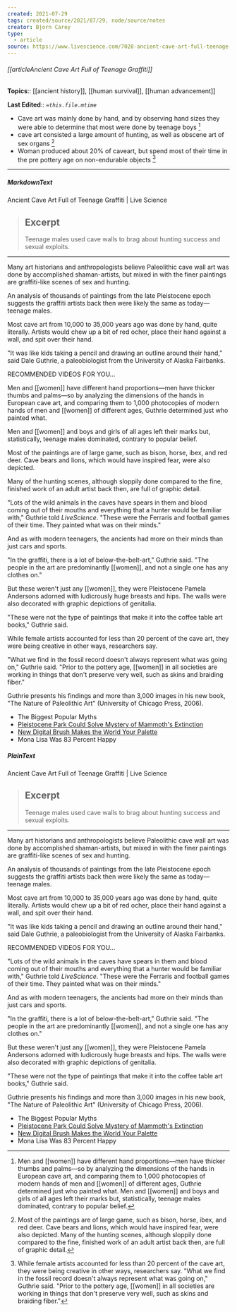 ```yaml
---
created: 2021-07-29
tags: created/source/2021/07/29, node/source/notes
creator: Bjorn Carey
type:
  - article
source: https://www.livescience.com/7028-ancient-cave-art-full-teenage-graffiti.html
---
```


###### [[articleAncient Cave Art Full of Teenage Graffiti]]

**Topics**::  [[ancient history]], [[human survival]], [[human advancement]]

**Last Edited**:: *`=this.file.mtime`*

- Cave art was mainly done by hand, and by observing hand sizes they were able to determine that most were done by teenage boys [^1]
- cave art consisted a large amount of hunting, as well as obscene art of sex organs [^2]
- Woman produced about 20% of caveart, but spend most of their time in the pre pottery age on non-endurable objects [^3]

---


##### MarkdownText

Ancient Cave Art Full of Teenage Graffiti | Live Science

> ## Excerpt
> Teenage males used cave walls to brag about hunting success and sexual exploits.

---
Many art historians and anthropologists believe Paleolithic cave wall art was done by accomplished shaman-artists, but mixed in with the finer paintings are graffiti-like scenes of sex and hunting.

An analysis of thousands of paintings from the late Pleistocene epoch suggests the graffiti artists back then were likely the same as today—teenage males.

Most cave art from 10,000 to 35,000 years ago was done by hand, quite literally. Artists would chew up a bit of red ocher, place their hand against a wall, and spit over their hand.

"It was like kids taking a pencil and drawing an outline around their hand," said Dale Guthrie, a paleobiologist from the University of Alaska Fairbanks.

RECOMMENDED VIDEOS FOR YOU...

Men and [[women]] have different hand proportions—men have thicker thumbs and palms—so by analyzing the dimensions of the hands in European cave art, and comparing them to 1,000 photocopies of modern hands of men and [[women]] of different ages, Guthrie determined just who painted what.

Men and [[women]] and boys and girls of all ages left their marks but, statistically, teenage males dominated, contrary to popular belief.

Most of the paintings are of large game, such as bison, horse, ibex, and red deer. Cave bears and lions, which would have inspired fear, were also depicted.

Many of the hunting scenes, although sloppily done compared to the fine, finished work of an adult artist back then, are full of graphic detail.

"Lots of the wild animals in the caves have spears in them and blood coming out of their mouths and everything that a hunter would be familiar with," Guthrie told _LiveScience_. "These were the Ferraris and football games of their time. They painted what was on their minds."

And as with modern teenagers, the ancients had more on their minds than just cars and sports.

"In the graffiti, there is a lot of below-the-belt-art," Guthrie said. "The people in the art are predominantly [[women]], and not a single one has any clothes on."

But these weren't just any [[women]], they were Pleistocene Pamela Andersons adorned with ludicrously huge breasts and hips. The walls were also decorated with graphic depictions of genitalia.

"These were not the type of paintings that make it into the coffee table art books," Guthrie said.

While female artists accounted for less than 20 percent of the cave art, they were being creative in other ways, researchers say.

"What we find in the fossil record doesn't always represent what was going on," Guthrie said. "Prior to the pottery age, [[women]] in all societies are working in things that don't preserve very well, such as skins and braiding fiber."

Guthrie presents his findings and more than 3,000 images in his new book, "The Nature of Paleolithic Art" (University of Chicago Press, 2006).

-   The Biggest Popular Myths
-   [Pleistocene Park Could Solve Mystery of Mammoth's Extinction](https://www.livescience.com/243-pleistocene-park-solve-mystery-mammoth-extinction.html)
-   [New Digital Brush Makes the World Your Palette](https://www.livescience.com/446-digital-brush-world-palette.html)
-   Mona Lisa Was 83 Percent Happy


##### PlainText

 Ancient Cave Art Full of Teenage Graffiti | Live Science

> ## Excerpt
> Teenage males used cave walls to brag about hunting success and sexual exploits.

---
Many art historians and anthropologists believe Paleolithic cave wall art was done by accomplished shaman-artists, but mixed in with the finer paintings are graffiti-like scenes of sex and hunting.

An analysis of thousands of paintings from the late Pleistocene epoch suggests the graffiti artists back then were likely the same as today—teenage males.

Most cave art from 10,000 to 35,000 years ago was done by hand, quite literally. Artists would chew up a bit of red ocher, place their hand against a wall, and spit over their hand.

"It was like kids taking a pencil and drawing an outline around their hand," said Dale Guthrie, a paleobiologist from the University of Alaska Fairbanks.

RECOMMENDED VIDEOS FOR YOU...

[^1]: Men and [[women]] have different hand proportions—men have thicker thumbs and palms—so by analyzing the dimensions of the hands in European cave art, and comparing them to 1,000 photocopies of modern hands of men and [[women]] of different ages, Guthrie determined just who painted what. Men and [[women]] and boys and girls of all ages left their marks but, statistically, teenage males dominated, contrary to popular belief.

[^2]: Most of the paintings are of large game, such as bison, horse, ibex, and red deer. Cave bears and lions, which would have inspired fear, were also depicted. Many of the hunting scenes, although sloppily done compared to the fine, finished work of an adult artist back then, are full of graphic detail.

"Lots of the wild animals in the caves have spears in them and blood coming out of their mouths and everything that a hunter would be familiar with," Guthrie told _LiveScience_. "These were the Ferraris and football games of their time. They painted what was on their minds."

And as with modern teenagers, the ancients had more on their minds than just cars and sports.

"In the graffiti, there is a lot of below-the-belt-art," Guthrie said. "The people in the art are predominantly [[women]], and not a single one has any clothes on."

But these weren't just any [[women]], they were Pleistocene Pamela Andersons adorned with ludicrously huge breasts and hips. The walls were also decorated with graphic depictions of genitalia.

"These were not the type of paintings that make it into the coffee table art books," Guthrie said.

[^3]: While female artists accounted for less than 20 percent of the cave art, they were being creative in other ways, researchers say. "What we find in the fossil record doesn't always represent what was going on," Guthrie said. "Prior to the pottery age, [[women]] in all societies are working in things that don't preserve very well, such as skins and braiding fiber."

Guthrie presents his findings and more than 3,000 images in his new book, "The Nature of Paleolithic Art" (University of Chicago Press, 2006).

-   The Biggest Popular Myths
-   [Pleistocene Park Could Solve Mystery of Mammoth's Extinction](https://www.livescience.com/243-pleistocene-park-solve-mystery-mammoth-extinction.html)
-   [New Digital Brush Makes the World Your Palette](https://www.livescience.com/446-digital-brush-world-palette.html)
-   Mona Lisa Was 83 Percent Happy


